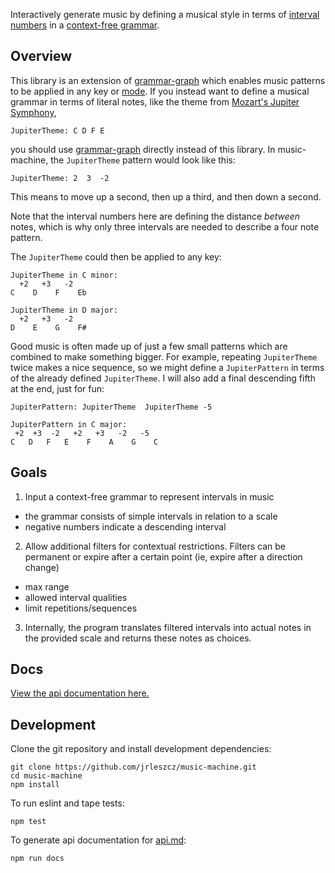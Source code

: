 Interactively generate music by defining a musical style in terms of [interval numbers](https://en.wikipedia.org/wiki/Interval_(music)#Number) in a [context-free grammar](https://en.wikipedia.org/wiki/Context-free_grammar).

## Overview

This library is an extension of [grammar-graph](https://www.npmjs.com/package/grammar-graph) which enables music patterns to be applied in any key or [mode](https://en.wikipedia.org/wiki/Mode_(music)#Modern). If you instead want to define a musical grammar in terms of literal notes, like the theme from [Mozart's Jupiter Symphony](https://www.youtube.com/watch?v=SiX3z_fOR5k),
```
JupiterTheme: C D F E
```
you should use [grammar-graph](https://www.npmjs.com/package/grammar-graph) directly instead of this library. In music-machine, the `JupiterTheme` pattern would look like this:
```
JupiterTheme: 2  3  -2
```
This means to move up a second, then up a third, and then down a second.

Note that the interval numbers here are defining the distance *between* notes, which is why only three intervals are needed to describe a four note pattern.

The `JupiterTheme` could then be applied to any key:
```
JupiterTheme in C minor:
  +2   +3   -2
C    D    F    Eb

JupiterTheme in D major:
  +2   +3   -2
D    E    G    F#
```

Good music is often made up of just a few small patterns which are combined to make something bigger. For example, repeating `JupiterTheme` twice makes a nice sequence, so we might define a `JupiterPattern` in terms of the already defined `JupiterTheme`. I will also add a final descending fifth at the end, just for fun:
```
JupiterPattern: JupiterTheme  JupiterTheme -5

JupiterPattern in C major:
 +2  +3  -2   +2   +3   -2   -5
C   D   F   E    F    A    G    C
```



## Goals

1. Input a context-free grammar to represent intervals in music
  - the grammar consists of simple intervals in relation to a scale
  - negative numbers indicate a descending interval

2. Allow additional filters for contextual restrictions. Filters can be permanent or expire after a certain point (ie, expire after a direction change)
  - max range
  - allowed interval qualities
  - limit repetitions/sequences

3. Internally, the program translates filtered intervals into actual notes in the provided scale and returns these notes as choices.

## Docs
[View the api documentation here.](api.md)

## Development

Clone the git repository and install development dependencies:
```
git clone https://github.com/jrleszcz/music-machine.git
cd music-machine
npm install
```

To run eslint and tape tests:
```
npm test
```

To generate api documentation for [api.md](api.md):
```
npm run docs
```